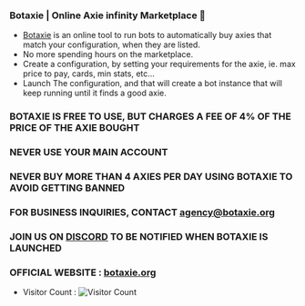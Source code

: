 ### Botaxie | Online Axie infinity Marketplace 👋

- [Botaxie](https://www.botaxie.org) is an online tool to run bots to automatically buy axies that match your configuration, when they are listed.
- No more spending hours on the marketplace.
- Create a configuration, by setting your requirements for the axie, ie. max price to pay, cards, min stats, etc...
- Launch The configuration, and that will create a bot instance that will keep running until it finds a good axie.

### BOTAXIE IS FREE TO USE, BUT CHARGES A FEE OF 4% OF THE PRICE OF THE AXIE BOUGHT
### NEVER USE YOUR MAIN ACCOUNT
### NEVER BUY MORE THAN 4 AXIES PER DAY USING BOTAXIE TO AVOID GETTING BANNED

### FOR BUSINESS INQUIRIES, CONTACT agency@botaxie.org

### JOIN US ON [DISCORD](https://discord.gg/grMVsVYjdF) TO BE NOTIFIED WHEN BOTAXIE IS LAUNCHED 
### OFFICIAL WEBSITE : [botaxie.org](http://botaxie.org)

- Visitor Count :
  ![Visitor Count](https://profile-counter.glitch.me/botaxie/count.svg)
